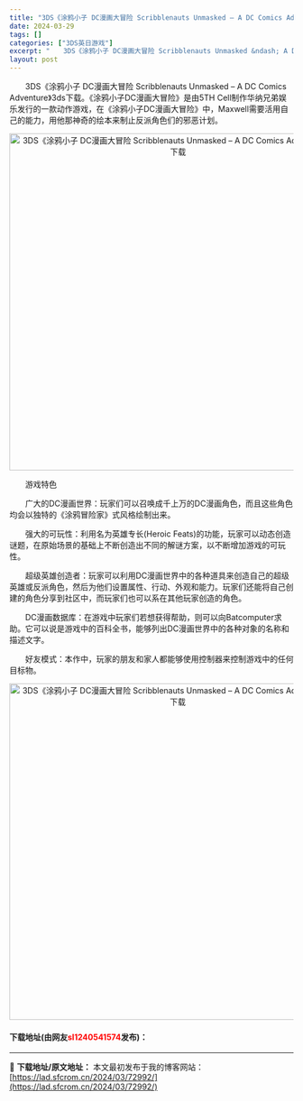 ```yaml
---
title: "3DS《涂鸦小子 DC漫画大冒险 Scribblenauts Unmasked – A DC Comics Adventure》3ds下载"
date: 2024-03-29
tags: []
categories: ["3DS英日游戏"]
excerpt: "　　3DS《涂鸦小子 DC漫画大冒险 Scribblenauts Unmasked &ndash; A DC Comics Adventure》3ds下载。《涂鸦小子DC漫画大冒险》是由5TH Cell制作华纳兄弟娱乐发行的一款动作游戏，在《涂鸦小子DC漫画大冒险》中，Maxwell需要活用自己的能&hellip;"
layout: post
---
```


 <p>　　3DS《涂鸦小子 DC漫画大冒险 Scribblenauts Unmasked &ndash; A DC Comics Adventure》3ds下载。《涂鸦小子DC漫画大冒险》是由5TH Cell制作华纳兄弟娱乐发行的一款动作游戏，在《涂鸦小子DC漫画大冒险》中，Maxwell需要活用自己的能力，用他那神奇的绘本来制止反派角色们的邪恶计划。</p> <p align="center"><img align="" border="0" src="https://lad.sfcrom.cn/wp-content/uploads/2024/03/20240329_6606268f2720f.png" width="598" alt="3DS《涂鸦小子 DC漫画大冒险 Scribblenauts Unmasked – A DC Comics Adventure》3ds下载" /></p> <p>　　游戏特色</p> <p>　　广大的DC漫画世界：玩家们可以召唤成千上万的DC漫画角色，而且这些角色均会以独特的《涂鸦冒险家》式风格绘制出来。</p> <p>　　强大的可玩性：利用名为英雄专长(Heroic Feats)的功能，玩家可以动态创造谜题，在原始场景的基础上不断创造出不同的解谜方案，以不断增加游戏的可玩性。</p> <p>　　超级英雄创造者：玩家可以利用DC漫画世界中的各种道具来创造自己的超级英雄或反派角色，然后为他们设置属性、行动、外观和能力。玩家们还能将自己创建的角色分享到社区中，而玩家们也可以系在其他玩家创造的角色。</p> <p>　　DC漫画数据库：在游戏中玩家们若想获得帮助，则可以向Batcomputer求助。它可以说是游戏中的百科全书，能够列出DC漫画世界中的各种对象的名称和描述文字。</p> <p>　　好友模式：本作中，玩家的朋友和家人都能够使用控制器来控制游戏中的任何目标物。</p> <p align="center"><img align="" border="0" src="https://lad.sfcrom.cn/wp-content/uploads/2024/03/20240329_6606269056450.png" width="597" alt="3DS《涂鸦小子 DC漫画大冒险 Scribblenauts Unmasked – A DC Comics Adventure》3ds下载" /></p> <p><h4>下载地址(由网友<font color="red">sl1240541574</font>发布)：</h4></p> 

---
📖 **下载地址/原文地址：** 本文最初发布于我的博客网站：[https://lad.sfcrom.cn/2024/03/72992/](https://lad.sfcrom.cn/2024/03/72992/)
